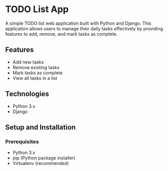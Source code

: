 # TODO List App

A simple TODO list web application built with Python and Django. This application allows users to manage their daily tasks effectively by providing features to add, remove, and mark tasks as complete.

## Features

- Add new tasks
- Remove existing tasks
- Mark tasks as complete
- View all tasks in a list

## Technologies

- Python 3.x
- Django

## Setup and Installation

### Prerequisites

- Python 3.x
- pip (Python package installer)
- Virtualenv (recommended)
